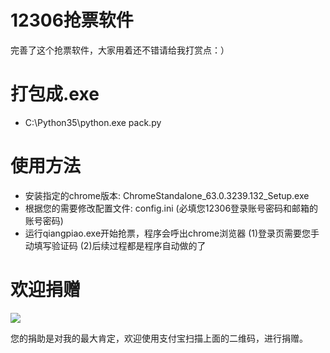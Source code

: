 # 12306抢票软件
完善了这个抢票软件，大家用着还不错请给我打赏点：）

打包成.exe
=======
* C:\Python35\python.exe pack.py

使用方法
=======
* 安装指定的chrome版本: ChromeStandalone_63.0.3239.132_Setup.exe
* 根据您的需要修改配置文件: config.ini (必填您12306登录账号密码和邮箱的账号密码)
* 运行qiangpiao.exe开始抢票，程序会呼出chrome浏览器
	(1)登录页需要您手动填写验证码
	(2)后续过程都是程序自动做的了


欢迎捐赠
=======

![](https://github.com/chuanwang66/hack12306/blob/master/welcome_denote.jpg)

您的捐助是对我的最大肯定，欢迎使用支付宝扫描上面的二维码，进行捐赠。
